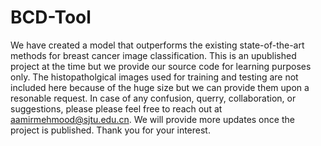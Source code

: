# BCD-Tool
We have created a model that outperforms the existing state-of-the-art methods for breast cancer image classification.
This is an upublished project at the time but we provide our source code for learning purposes only. The histopatholgical images used for training and testing are 
not included here because of the huge size but we can provide them upon a resonable request. In case of any confusion, querry, collaboration, or suggestions, please
please feel free to reach out at aamirmehmood@sjtu.edu.cn. We will provide more updates once the project is published. Thank you for your interest.
